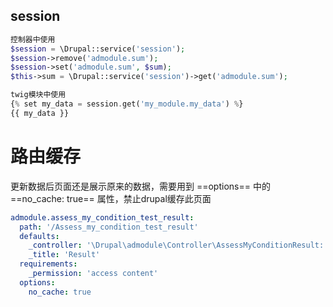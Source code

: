 ## session

```php
控制器中使用
$session = \Drupal::service('session');  
$session->remove('admodule.sum');  
$session->set('admodule.sum', $sum);
$this->sum = \Drupal::service('session')->get('admodule.sum');

twig模块中使用
{% set my_data = session.get('my_module.my_data') %} 
{{ my_data }}
```

# 路由缓存

更新数据后页面还是展示原来的数据，需要用到 ==options== 中的 ==no_cache: true== 属性，禁止drupal缓存此页面
```yml
admodule.assess_my_condition_test_result:  
  path: '/Assess_my_condition_test_result'  
  defaults:  
    _controller: '\Drupal\admodule\Controller\AssessMyConditionResult::result'  
    _title: 'Result'  
  requirements:  
    _permission: 'access content'  
  options:  
    no_cache: true
```


